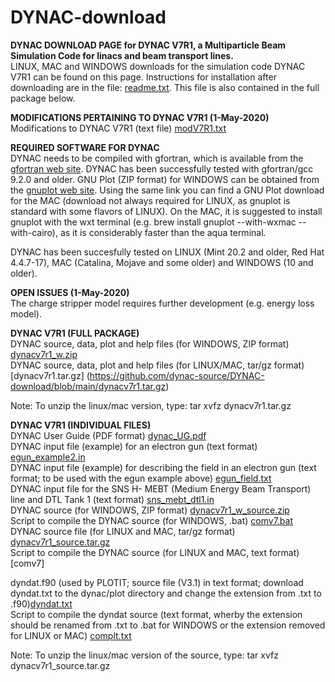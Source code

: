 # DYNAC-download
**DYNAC DOWNLOAD PAGE for DYNAC V7R1, a Multiparticle Beam Simulation Code for linacs and beam transport lines.**  
LINUX, MAC and WINDOWS downloads for the simulation code DYNAC V7R1 can be found on this page. Instructions for installation after downloading are in the file: [readme.txt](https://github.com/dynac-source/DYNAC-download/files/6633754/readme.txt). This file is also contained in the full package below.

**MODIFICATIONS PERTAINING TO DYNAC V7R1 (1-May-2020)**  
Modifications to DYNAC V7R1 (text file) [modV7R1.txt](https://github.com/dynac-source/DYNAC-download/files/6633795/modV7R1.txt)  


**REQUIRED SOFTWARE FOR DYNAC**  
DYNAC needs to be compiled with gfortran, which is available from the [gfortran web site](http://gcc.gnu.org/wiki/GFortranBinaries). DYNAC has been successfully tested with gfortran/gcc 9.2.0 and older.
GNU Plot (ZIP format) for WINDOWS can be obtained from the [gnuplot web site](http://sourceforge.net/projects/gnuplot/).
Using the same link you can find a GNU Plot download for the MAC (download not always required for LINUX, as gnuplot is standard with some flavors of LINUX). On the MAC, it is suggested to install gnuplot with the wxt terminal (e.g. brew install gnuplot --with-wxmac --with-cairo), as it is considerably faster than the aqua terminal.

DYNAC has been succesfully tested on LINUX (Mint 20.2 and older, Red Hat 4.4.7-17), MAC (Catalina, Mojave and some older) and WINDOWS (10 and older).

**OPEN ISSUES (1-May-2020)**  
The charge stripper model requires further development (e.g. energy loss model).

**DYNAC V7R1 (FULL PACKAGE)**  
DYNAC source, data, plot and help files (for WINDOWS, ZIP format) [dynacv7r1_w.zip](https://github.com/dynac-source/DYNAC-download/blob/main/dynacv7r1_w.zip)  
DYNAC source, data, plot and help files (for LINUX/MAC, tar/gz format) [dynacv7r1.tar.gz] (https://github.com/dynac-source/DYNAC-download/blob/main/dynacv7r1.tar.gz)  

Note: To unzip the linux/mac version, type: tar xvfz dynacv7r1.tar.gz  

**DYNAC V7R1 (INDIVIDUAL FILES)**  
DYNAC User Guide (PDF format) [dynac_UG.pdf](https://github.com/dynac-source/DYNAC-download/files/6633231/dynac_UG.pdf)  
DYNAC input file (example) for an electron gun (text format) [egun_example2.in](https://github.com/dynac-source/DYNAC-download/blob/main/egun_example2.in)  
DYNAC input file (example) for describing the field in an electron gun (text format; to be used with the egun example above) [egun_field.txt](https://github.com/dynac-source/DYNAC-download/files/6633699/egun_field.txt)  
DYNAC input file for the SNS H- MEBT (Medium Energy Beam Transport) line and DTL Tank 1 (text format) [sns_mebt_dtl1.in](https://github.com/dynac-source/DYNAC-download/blob/main/sns_mebt_dtl1.in)  
DYNAC source (for WINDOWS, ZIP format) [dynacv7r1_w_source.zip](https://github.com/dynac-source/DYNAC-download/files/6633779/dynacv7r1_w_source.zip)    
Script to compile the DYNAC source (for WINDOWS, .bat) [comv7.bat](https://github.com/dynac-source/DYNAC-download/blob/main/comv7.bat)  
DYNAC source file (for LINUX and MAC, tar/gz format) [dynacv7r1_source.tar.gz](https://github.com/dynac-source/DYNAC-download/blob/main/dynacv7r1_source.tar.gz)  
Script to compile the DYNAC source (for LINUX and MAC, text format) [comv7]

dyndat.f90 (used by PLOTIT; source file (V3.1) in text format; download dyndat.txt to the dynac/plot directory and change the extension from .txt to .f90)[dyndat.txt](https://github.com/dynac-source/DYNAC-download/files/6633838/dyndat.txt)  
Script to compile the dyndat source (text format, wherby the extension should be renamed from .txt to .bat for WINDOWS or the extension removed for LINUX or MAC) 
[complt.txt](https://github.com/dynac-source/DYNAC-download/files/6633846/complt.txt)  

Note: To unzip the linux/mac version of the source, type: tar xvfz dynacv7r1_source.tar.gz
